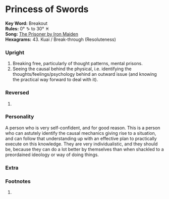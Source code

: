 # Princess of Swords

**Key Word:** Breakout  
**Rules:** 0° ♑︎ to 30° ♓︎  
**Song:** [The Prisoner by Iron Maiden](https://www.youtube.com/watch?v=MLYdFSaE4tk)  
**Hexagrams:** 43. Kuai / Break-through (Resoluteness)



### Upright

1) Breaking free, particularly of thought patterns, mental prisons.
2) Seeing the causal behind the physical, i.e. identifying the thoughts/feelings/psychology behind an outward issue (and knowing the practical way forward to deal with it).



### Reversed

1) 



### Personality

A person who is very self-confident, and for good reason. This is a person who can astutely identify the causal mechanics giving rise to a situation, and can follow that understanding up with an effective plan to practically execute on this knowledge. They are very individualistic, and they should be, because they can do a lot better by themselves than when shackled to a preordained ideology or way of doing things.



### Extra





### Footnotes

1. 


